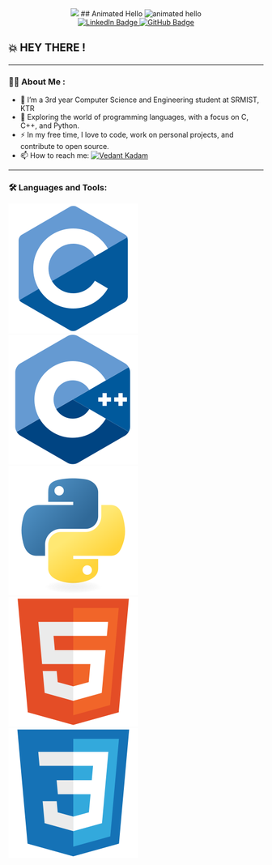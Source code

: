 <div id="header" align="center">
  <img src="https://media.giphy.com/media/HscDLzkO8EOTmgkhQP/giphy.gif" width="100"/>
  ## Animated Hello

<img src="https://github.com/Anmol-Baranwal/Cool-GIFs-For-GitHub/assets/74038190/9be4d344-6782-461a-b5a6-32a07bf7b34e" width="600" alt="animated hello">

</div>
<div id="badges" align="center">
  <a href="https://www.linkedin.com/in/vedant-kadam-17625b220">
    <img src="https://img.shields.io/badge/LinkedIn-blue?style=for-the-badge&logo=linkedin&logoColor=white" alt="LinkedIn Badge"/>
  </a>
  <a href="https://github.com/Vedantkadam5859">
    <img src="https://img.shields.io/badge/GitHub-black?style=for-the-badge&logo=github&logoColor=white" alt="GitHub Badge"/>
  </a>
  
</div>
<div align="left">
<h2> 
 💥 HEY THERE !

 ---

### :technologist: About Me :
- :telescope: I’m a 3rd year Computer Science and Engineering student at SRMIST, KTR 
- :seedling: Exploring the world of programming languages, with a focus on C, C++, and Python.
- :zap: In my free time, I love to code, work on personal projects, and contribute to open source.
- :mailbox: How to reach me:     [![Vedant Kadam](https://img.shields.io/badge/-Vedant-blue?style=flat&logo=Linkedin&logoColor=white)](https://www.linkedin.com/in/vedant-kadam-17625b220)


 ---
</div>

<div>
 
 ### :hammer_and_wrench: Languages and Tools:

![C](https://raw.githubusercontent.com/devicons/devicon/master/icons/c/c-original.svg)
![C++](https://raw.githubusercontent.com/devicons/devicon/master/icons/cplusplus/cplusplus-original.svg)
![Python](https://raw.githubusercontent.com/devicons/devicon/master/icons/python/python-original.svg)
![HTML5](https://raw.githubusercontent.com/devicons/devicon/master/icons/html5/html5-original.svg)
![CSS3](https://raw.githubusercontent.com/devicons/devicon/master/icons/css3/css3-original.svg)

 
</div>




